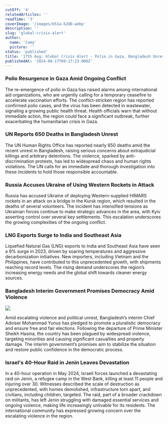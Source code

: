 ```yaml
---
cutOff: '4'
relatedArticles: ''
readTime: '3'
coverImage: '/images/b51a-k2OD.webp'
description: ''
slug: 'global-crisis-alert'
author:
  name: 'Camy'
  picture: ''
status: 'published'
title: '17th Aug: Global Crisis Alert - Polio in Gaza, Bangladesh Unrest, LNG Surge'
publishedAt: '2024-08-17T09:17:23.000Z'
---
```


### Polio Resurgence in Gaza Amid Ongoing Conflict

The re-emergence of polio in Gaza has raised alarms among international aid organizations, who are urgently calling for a temporary ceasefire to accelerate vaccination efforts. The conflict-stricken region has reported confirmed polio cases, and the virus has been detected in wastewater, signaling a growing public health threat. Health officials warn that without immediate action, the region could face a significant outbreak, further exacerbating the humanitarian crisis in Gaza.

### UN Reports 650 Deaths in Bangladesh Unrest

The UN Human Rights Office has reported nearly 650 deaths amid the recent unrest in Bangladesh, raising serious concerns about extrajudicial killings and arbitrary detentions. The violence, sparked by anti-discrimination protests, has led to widespread chaos and human rights violations. The UN calls for an immediate and thorough investigation into these incidents to hold those responsible accountable.

### Russia Accuses Ukraine of Using Western Rockets in Attack

Russia has accused Ukraine of deploying Western-supplied HIMARS rockets in an attack on a bridge in the Kursk region, which resulted in the deaths of several volunteers. The incident has intensified tensions as Ukrainian forces continue to make strategic advances in the area, with Kyiv asserting control over several key settlements. This escalation underscores the growing complexities of the ongoing conflict.

### LNG Exports Surge to India and Southeast Asia

Liquefied Natural Gas (LNG) exports to India and Southeast Asia have seen a 9% surge in 2023, driven by soaring temperatures and aggressive decarbonization initiatives. New importers, including Vietnam and the Philippines, have contributed to this unprecedented growth, with shipments reaching record levels. The rising demand underscores the region’s increasing energy needs and the global shift towards cleaner energy sources.

### Bangladesh Interim Government Promises Democracy Amid Violence

![](/images/b51a-I2Nj.webp)

Amid escalating violence and political unrest, Bangladesh’s interim Chief Adviser Mohammad Yunus has pledged to promote a pluralistic democracy and ensure free and fair elections. Following the departure of Prime Minister Sheikh Hasina, the country has been plagued by widespread violence, targeting minorities and causing significant casualties and property damage. The interim government’s promises aim to stabilize the situation and restore public confidence in the democratic process.

### Israel's 40-Hour Raid in Jenin Leaves Devastation

In a 40-hour operation in May 2024, Israeli forces launched a devastating raid on Jenin, a refugee camp in the West Bank, killing at least 11 people and injuring over 30. Witnesses described the scale of destruction as unprecedented, with homes demolished, infrastructure torn apart, and civilians, including children, targeted. The raid, part of a broader crackdown on militants, has left Jenin struggling with damaged essential services and ongoing violence, making life increasingly unlivable for its residents. The international community has expressed growing concern over the escalating violence in the region.